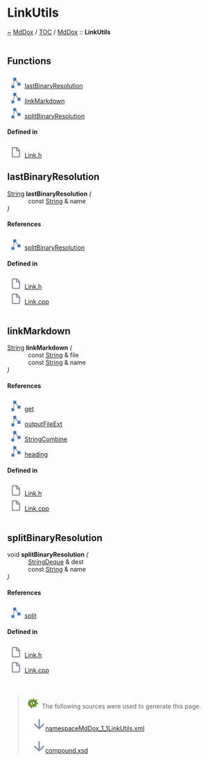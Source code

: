 <a id="linkutils"></a>
<h1>LinkUtils</h1>
<a id="namespaceMdDox_1_1LinkUtils"></a>
<a href="https://github.com/CharlesCarley/MdDox">~</a>
<a href="indexpage.md#mddox">MdDox</a>
<span class="inline-text">/</span>
<a href="index.md#toc">TOC</a>
<span class="inline-text">/</span>
<a href="namespaceMdDox.md#mddox">MdDox</a>
<span class="inline-text">::</span>
<span class="bold-text"><b>LinkUtils</b></span>
<br/>
<br/>
<a id="functions"></a>
<h2>Functions</h2>
<span class="icon-list-item"><a href="#lastbinaryresolution" class="icon-list-item"><img src="../images/class.svg" class="icon-list-item"/><span class="icon-list-item">lastBinaryResolution</span>
</a>
</span>
<br/>
<span class="icon-list-item"><a href="#linkmarkdown" class="icon-list-item"><img src="../images/class.svg" class="icon-list-item"/><span class="icon-list-item">linkMarkdown</span>
</a>
</span>
<br/>
<span class="icon-list-item"><a href="#splitbinaryresolution" class="icon-list-item"><img src="../images/class.svg" class="icon-list-item"/><span class="icon-list-item">splitBinaryResolution</span>
</a>
</span>
<br/>
<a id="defined-in"></a>
<h4>Defined in</h4>
<span class="icon-list-item"><a href="https://github.com/CharlesCarley/MdDox/blob/master//Source/MdDoxTree/Link.h#L65" class="icon-list-item"><img src="../images/file.svg" class="icon-list-item"/><span class="icon-list-item">Link.h</span>
</a>
</span>
<br/>
<a id="lastbinaryresolution"></a>
<h2>lastBinaryResolution</h2>
<a href="namespaceMdDox.md#string">String</a>
<span class="bold-text"><b>lastBinaryResolution</b></span>
<span class="italic-text"><i>(</i></span>
<div class="paragraph">
<span class="paragraph"><img src="../images/horSpace24px.svg"/><span class="inline-text">const </span>
<a href="namespaceMdDox.md#string">String</a>
<span class="inline-text"> &amp;</span>
<span class="inline-text">name</span>
</span>
</div>
<span class="italic-text"><i>)</i></span>
<a id="references"></a>
<h4>References</h4>
<span class="icon-list-item"><a href="namespaceMdDox_1_1LinkUtils.md#splitbinaryresolution" class="icon-list-item"><img src="../images/class.svg" class="icon-list-item"/><span class="icon-list-item">splitBinaryResolution</span>
</a>
</span>
<br/>
<a id="defined-in"></a>
<h4>Defined in</h4>
<span class="icon-list-item"><a href="https://github.com/CharlesCarley/MdDox/blob/master//Source/MdDoxTree/Link.h#L70" class="icon-list-item"><img src="../images/file.svg" class="icon-list-item"/><span class="icon-list-item">Link.h</span>
</a>
</span>
<br/>
<span class="icon-list-item"><a href="https://github.com/CharlesCarley/MdDox/blob/master//Source/MdDoxTree/Link.cpp#L71" class="icon-list-item"><img src="../images/file.svg" class="icon-list-item"/><span class="icon-list-item">Link.cpp</span>
</a>
</span>
<br/>
<br/>
<a id="linkmarkdown"></a>
<h2>linkMarkdown</h2>
<a href="namespaceMdDox.md#string">String</a>
<span class="bold-text"><b>linkMarkdown</b></span>
<span class="italic-text"><i>(</i></span>
<div class="paragraph">
<span class="paragraph"><img src="../images/horSpace24px.svg"/><span class="inline-text">const </span>
<a href="namespaceMdDox.md#string">String</a>
<span class="inline-text"> &amp;</span>
<span class="inline-text">file</span>
</span>
</div>
<div class="paragraph">
<span class="paragraph"><img src="../images/horSpace24px.svg"/><span class="inline-text">const </span>
<a href="namespaceMdDox.md#string">String</a>
<span class="inline-text"> &amp;</span>
<span class="inline-text">name</span>
</span>
</div>
<span class="italic-text"><i>)</i></span>
<a id="references"></a>
<h4>References</h4>
<span class="icon-list-item"><a href="classMdDox_1_1SiteBuilder.md#get" class="icon-list-item"><img src="../images/class.svg" class="icon-list-item"/><span class="icon-list-item">get</span>
</a>
</span>
<br/>
<span class="icon-list-item"><a href="classMdDox_1_1SiteBuilder.md#outputfileext" class="icon-list-item"><img src="../images/class.svg" class="icon-list-item"/><span class="icon-list-item">outputFileExt</span>
</a>
</span>
<br/>
<span class="icon-list-item"><a href="namespaceMdDox.md#stringcombine" class="icon-list-item"><img src="../images/class.svg" class="icon-list-item"/><span class="icon-list-item">StringCombine</span>
</a>
</span>
<br/>
<span class="icon-list-item"><a href="namespaceMdDox_1_1HashUtils.md#heading" class="icon-list-item"><img src="../images/class.svg" class="icon-list-item"/><span class="icon-list-item">heading</span>
</a>
</span>
<br/>
<a id="defined-in"></a>
<h4>Defined in</h4>
<span class="icon-list-item"><a href="https://github.com/CharlesCarley/MdDox/blob/master//Source/MdDoxTree/Link.h#L66" class="icon-list-item"><img src="../images/file.svg" class="icon-list-item"/><span class="icon-list-item">Link.h</span>
</a>
</span>
<br/>
<span class="icon-list-item"><a href="https://github.com/CharlesCarley/MdDox/blob/master//Source/MdDoxTree/Link.cpp#L59" class="icon-list-item"><img src="../images/file.svg" class="icon-list-item"/><span class="icon-list-item">Link.cpp</span>
</a>
</span>
<br/>
<br/>
<a id="splitbinaryresolution"></a>
<h2>splitBinaryResolution</h2>
<span class="inline-text">void</span>
<span class="bold-text"><b>splitBinaryResolution</b></span>
<span class="italic-text"><i>(</i></span>
<div class="paragraph">
<span class="paragraph"><img src="../images/horSpace24px.svg"/><a href="namespaceMdDox.md#stringdeque">StringDeque</a>
<span class="inline-text"> &amp;</span>
<span class="inline-text">dest</span>
</span>
</div>
<div class="paragraph">
<span class="paragraph"><img src="../images/horSpace24px.svg"/><span class="inline-text">const </span>
<a href="namespaceMdDox.md#string">String</a>
<span class="inline-text"> &amp;</span>
<span class="inline-text">name</span>
</span>
</div>
<span class="italic-text"><i>)</i></span>
<a id="references"></a>
<h4>References</h4>
<span class="icon-list-item"><a href="classMdDox_1_1StringUtils.md#split" class="icon-list-item"><img src="../images/class.svg" class="icon-list-item"/><span class="icon-list-item">split</span>
</a>
</span>
<br/>
<a id="defined-in"></a>
<h4>Defined in</h4>
<span class="icon-list-item"><a href="https://github.com/CharlesCarley/MdDox/blob/master//Source/MdDoxTree/Link.h#L68" class="icon-list-item"><img src="../images/file.svg" class="icon-list-item"/><span class="icon-list-item">Link.h</span>
</a>
</span>
<br/>
<span class="icon-list-item"><a href="https://github.com/CharlesCarley/MdDox/blob/master//Source/MdDoxTree/Link.cpp#L66" class="icon-list-item"><img src="../images/file.svg" class="icon-list-item"/><span class="icon-list-item">Link.cpp</span>
</a>
</span>
<br/>
<br/>
<br/>
<blockquote>
<img src="../images/debug.svg"/><span class="inline-text">The following sources were used to generate this page.</span>
<br/>
<span class="icon-list-item"><a href="../xml/namespaceMdDox_1_1LinkUtils.xml#L1" class="icon-list-item"><img src="../images/lookInside.svg" class="icon-list-item"/><span class="icon-list-item">namespaceMdDox_1_1LinkUtils.xml</span>
</a>
</span>
<br/>
<span class="icon-list-item"><a href="../xml/compound.xsd#L1" class="icon-list-item"><img src="../images/lookInside.svg" class="icon-list-item"/><span class="icon-list-item">compound.xsd</span>
</a>
</span>
</blockquote>
</div>
</div>
</body>
</html>
